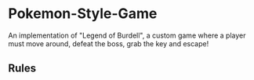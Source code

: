 # Pokemon-Style-Game
An implementation of "Legend of Burdell", a custom game where a player must move around, defeat the boss, grab the key and escape!

## Rules

